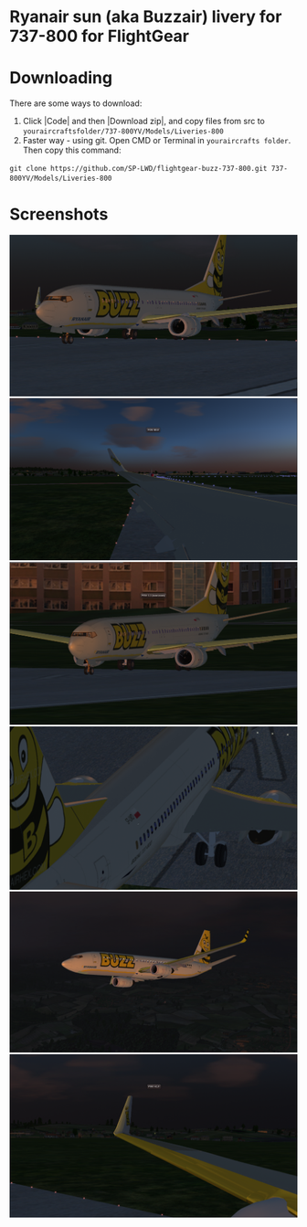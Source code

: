 # Ryanair sun (aka Buzzair) livery for 737-800 for FlightGear

# Downloading
There are some ways to download:
1. Click |Code| and then |Download zip|, and copy files from src to `youraircraftsfolder/737-800YV/Models/Liveries-800`
2. Faster way - using git. Open CMD or Terminal in `youraircrafts folder`. Then copy this command: 


`git clone https://github.com/SP-LWD/flightgear-buzz-737-800.git 737-800YV/Models/Liveries-800`
  
# Screenshots
![Screenshot1](https://github.com/SP-LWD/flightgear-buzz-737-800/blob/main/Zrzut%20ekranu%202022-02-09%20112008.png)
![Screenshot2](https://github.com/SP-LWD/flightgear-buzz-737-800/blob/main/Zrzut%20ekranu%202022-02-09%20112030.png)
![Screenshot3](https://github.com/SP-LWD/flightgear-buzz-737-800/blob/main/Zrzut%20ekranu%202022-02-09%20112126.png)
![Screenshot4](https://github.com/SP-LWD/flightgear-buzz-737-800/blob/main/Zrzut%20ekranu%202022-02-09%20114228.png)
![Screenshot5](https://github.com/SP-LWD/flightgear-buzz-737-800/blob/main/Zrzut%20ekranu%202022-02-09%20114505.png)
![Screenshot5](https://github.com/SP-LWD/flightgear-buzz-737-800/blob/main/Zrzut%20ekranu%202022-02-09%20114338.png)
